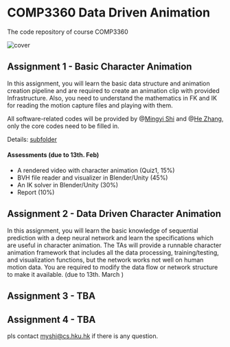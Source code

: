 # COMP3360 Data Driven Animation
 The code repository of course COMP3360

![cover](https://user-images.githubusercontent.com/7709951/150430601-470046fb-7370-48cb-8ee5-af8765b6f064.png)

## Assignment 1 - Basic Character Animation

In this assignment, you will learn the basic data structure and animation creation pipeline and are required to create an animation clip with provided Infrastructure. Also, you need to understand the mathematics in FK and IK for reading the motion capture files and playing with them.

All software-related codes will be provided by @[Mingyi Shi](https://rubbly.cn) and @[He Zhang](https://cghezhang.github.io), only the core codes need to be filled in.

Details: [subfolder](./assignment_1)

#### Assessments (due to 13th. Feb)

* A rendered video with character animation (Quiz1, 15%)
* BVH file reader and visualizer in Blender/Unity (45%)
* An IK solver in Blender/Unity (30%)
* Report (10%)



## Assignment 2 - Data Driven Character Animation

In this assignment, you will learn the basic knowledge of sequential prediction with a deep neural network and learn the specifications which are useful in character animation.
The TAs will provide a runnable character animation framework that includes all the data processing, training/testing, and visualization functions, but the network works not well on human motion data. You are required to modify the data flow or network structure to make it available. (due to 13th. March )



## Assignment 3 - TBA

## Assignment 4 - TBA





pls contact myshi@cs.hku.hk if there is any question.
